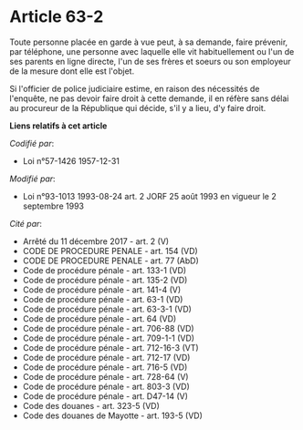 # Article 63-2

Toute personne placée en garde à vue peut, à sa demande, faire prévenir, par téléphone, une personne avec laquelle elle vit
habituellement ou l'un de ses parents en ligne directe, l'un de ses frères et soeurs ou son employeur de la mesure dont elle
est l'objet.

Si l'officier de police judiciaire estime, en raison des nécessités de l'enquête, ne pas devoir faire droit à cette demande,
il en réfère sans délai au procureur de la République qui décide, s'il y a lieu, d'y faire droit.

**Liens relatifs à cet article**

_Codifié par_:

  - Loi n°57-1426 1957-12-31

_Modifié par_:

  - Loi n°93-1013 1993-08-24 art. 2 JORF 25 août 1993 en vigueur le 2 septembre 1993

_Cité par_:

  - Arrêté du 11 décembre 2017 - art. 2 (V)
  - CODE DE PROCEDURE PENALE - art. 154 (VD)
  - CODE DE PROCEDURE PENALE - art. 77 (AbD)
  - Code de procédure pénale - art. 133-1 (VD)
  - Code de procédure pénale - art. 135-2 (VD)
  - Code de procédure pénale - art. 141-4 (V)
  - Code de procédure pénale - art. 63-1 (VD)
  - Code de procédure pénale - art. 63-3-1 (VD)
  - Code de procédure pénale - art. 64 (VD)
  - Code de procédure pénale - art. 706-88 (VD)
  - Code de procédure pénale - art. 709-1-1 (VD)
  - Code de procédure pénale - art. 712-16-3 (VT)
  - Code de procédure pénale - art. 712-17 (VD)
  - Code de procédure pénale - art. 716-5 (VD)
  - Code de procédure pénale - art. 728-64 (V)
  - Code de procédure pénale - art. 803-3 (VD)
  - Code de procédure pénale - art. D47-14 (V)
  - Code des douanes - art. 323-5 (VD)
  - Code des douanes de Mayotte - art. 193-5 (VD)

